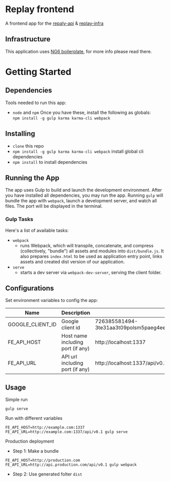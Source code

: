 # Replay frontend
A frontend app for the [repaly-api](https://github.com/linnovate/replay-api) & [replay-infra](https://github.com/linnovate/replay-infra)

## Infrastructure
This application uses [NG6 boilerplate](https://github.com/AngularClass/NG6-starter), for more info please read there.

# Getting Started
## Dependencies
Tools needed to run this app:
* `node` and `npm`
Once you have these, install the following as globals:  
`npm install -g gulp karma karma-cli webpack`

## Installing
* `clone` this repo
* `npm install -g gulp karma karma-cli webpack` install global cli dependencies
* `npm install` to install dependencies

## Running the App
The app uses Gulp to build and launch the development environment. After you have installed all dependencies, you may run the app. Running `gulp` will bundle the app with `webpack`, launch a development server, and watch all files. The port will be displayed in the terminal.
 
### Gulp Tasks
Here's a list of available tasks:
* `webpack`
  * runs Webpack, which will transpile, concatenate, and compress (collectively, "bundle") all assets and modules into `dist/bundle.js`. It also prepares `index.html` to be used as application entry point, links assets and created dist version of our application.
* `serve`
  * starts a dev server via `webpack-dev-server`, serving the client folder.

## Configurations
Set environment variables to config the app:

| Name                          | Description                                  | Default        |
|-------------------------------|----------------------------------------------|----------------|
| GOOGLE_CLIENT_ID			    | Google client id           			       |726385581494-3te31aa3t09polsm5paeg4eeh9qgbcgl.apps.googleusercontent.com|
| FE_API_HOST   			    | Host name including port (if any)  	       |http://localhost:1337|
| FE_API_URL       			    | API url including port (if any)  	           |http://localhost:1337/api/v0.1|


## Usage
Simple run
```
gulp serve
```
Run with different variables
```
FE_API_HOST=http://example.com:1337 FE_API_URL=http://example.com:1337/api/v0.1 gulp serve
```
Production deployment
* Step 1: Make a bundle
```
FE_API_HOST=http://production.com FE_API_URL=http://api.production.com/api/v0.1 gulp webpack
```
* Step 2: Use generated folter `dist`
